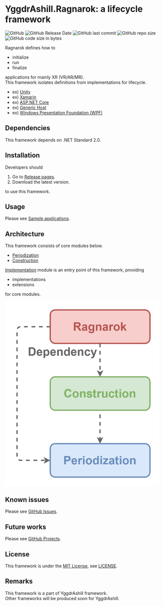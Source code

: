 # YggdrAshill.Ragnarok: a lifecycle framework

![GitHub](https://img.shields.io/github/license/do-i-know-it/YggdrAshill.Ragnarok)
![GitHub Release Date](https://img.shields.io/github/release-date/do-i-know-it/YggdrAshill.Ragnarok)
![GitHub last commit](https://img.shields.io/github/last-commit/do-i-know-it/YggdrAshill.Ragnarok)
![GitHub repo size](https://img.shields.io/github/repo-size/do-i-know-it/YggdrAshill.Ragnarok)
![GitHub code size in bytes](https://img.shields.io/github/languages/code-size/do-i-know-it/YggdrAshill.Ragnarok)

Ragnarok defines how to

- initialize
- run
- finalize

applications for mainly XR (VR/AR/MR).  
This framework isolates definitions from implementations for lifecycle.

- ex) [Unity](https://unity.com/ja)
- ex) [Xamarin](https://docs.microsoft.com/ja-jp/xamarin/get-started/what-is-xamarin)
- ex) [ASP.NET Core](https://docs.microsoft.com/ja-jp/aspnet/core/fundamentals/host/generic-host)
- ex) [Generic Host](https://docs.microsoft.com/ja-jp/dotnet/core/extensions/generic-host)
- ex) [Windows Presentation Foundation (WPF)](https://docs.microsoft.com/ja-jp/visualstudio/designers/getting-started-with-wpf)

## Dependencies

This framework depends on .NET Standard 2.0.

## Installation

Developers should

1. Go to [Release pages](https://github.com/do-i-know-it/YggdrAshill.Ragnarok/releases).
1. Download the latest version.

to use this framework.

## Usage

Please see [Sample applications](https://github.com/do-i-know-it/YggdrAshill.Ragnarok/tree/main/YggdrAshill.Ragnarok.Samples).

## Architecture

This framework consists of core modules below.

- [Periodization](./Documentation/Periodization.md)
- [Construction](./Documentation/Construction.md)

[Implementation](./Documentation/Implementation.md) module is an entry point of this framework, providing

- implementations
- extensions

for core modules.

![Image not found.](./Documentation/Resources/FrameworkArchitecture.jpg "Architecture of this framework.")

## Known issues

Please see [GitHub Issues](https://github.com/do-i-know-it/YggdrAshill.Ragnarok/issues).

## Future works

Please see [GitHub Projects](https://github.com/do-i-know-it/YggdrAshill.Ragnarok/projects/1).

## License

This framework is under the [MIT License](https://opensource.org/licenses/mit-license.php), see [LICENSE](./LICENSE.md).

## Remarks

This framework is a part of YggdrAshill framework.  
Other frameworks will be produced soon for YggdrAshill.
